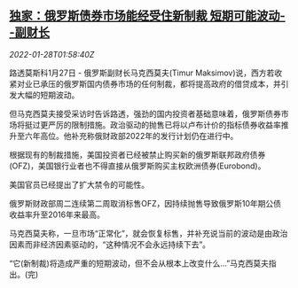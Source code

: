 <!--1643335263000-->
[独家：俄罗斯债券市场能经受住新制裁 短期可能波动--副财长](https://cn.reuters.com/article/russia-bond-market-sanction-0128-idCNKBS2K2059)
------

<div><i>2022-01-28T01:58:40Z</i></div><p>路透莫斯科1月27日 - 俄罗斯副财长马克西莫夫(Timur Maksimov)说，西方若收紧对业已承压的俄罗斯国内债券市场的任何制裁，都将提高政府的借贷成本，并引发大幅的短期波动。</p><p>但马克西莫夫接受采访时告诉路透，强劲的国内投资者基础意味着，俄罗斯债券市场将挺过更严厉的限制措施。政治驱动的抛售已将以卢布计价的指标债券收益率推升至六年高位。他补充称俄财政部2022年的发行计划仍在进行中。</p><p>根据现有的制裁措施，美国投资者已经被禁止购买新的俄罗斯联邦政府债券(OFZ)，美国银行业者也不得直接从俄罗斯购买主权欧洲债券(Eurobond)。</p><p>美国官员已经提出了扩大禁令的可能性。</p><p>俄罗斯财政部周二连续第二周取消标售OFZ，因持续抛售导致俄罗斯10年期公债收益率升至2016年来最高。</p><p>马克西莫夫称，一旦市场“正常化”，就会恢复标售，并补充说当前的波动是由政治因素而非经济因素驱动的，“这种情况不会永远持续下去”。</p><p>“它(新制裁)将造成严重的短期波动，但不会从根本上改变什么...”马克西莫夫指出。(完)</p>
